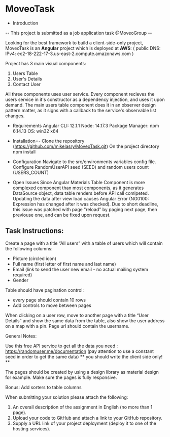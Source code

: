 # MoveoTask

* Introduction

-- This project is submitted as a job application task @MoveoGroup --
  
  Looking for the best framework to build a client-side-only project, 
  MoveoTask is an **Angular** project which is deployed at **AWS**:
  ( public DNS: IPv4: ec2-18-222-17-3.us-east-2.compute.amazonaws.com )
  
  Project has 3 main visual components:
  1. Users Table
  2. User's Details
  3. Contact User
  
  All three components uses user service. 
  Every component recieves the users service in it's constructor as a dependency injection,
  and uses it upon demand. The main users table component does it in an observer design pattern matter,
  as it signs with a callback to the service's observable list changes.

* Requirements
  Angular CLI: 12.1.1
  Node: 14.17.3
  Package Manager: npm 6.14.13
  OS: win32 x64
 
* Installation=-
  Clone the repository (https://github.com/mikelasry/MoveoTask.git)
  On the project directory npm install

* Configuration
  Navigate to the src/environments variables config file.
  Configure RandomUserAPI seed (SEED) and random users count (USERS_COUNT)

* Open Issues
  Since Angular Materials Table Component is more complexed component than most components, as it generates DataSource object,
  data table renders before API call comlpeted. 
  Updating the data after view load causes Angular Error (NG0100: Expression has changed after it was checked).
  Due to short deadline, this issue was patched with page "reload" by paging next page, then previouse one, and can be fixed upon request.

## Task Instructions: 

  Create a page with a title “All users” with a table of users which will contain the following columns:
  - Picture (circled icon)
  - Full name (first letter of first name and last name)
  - Email (link to send the user new email - no actual mailing system required)
  - Gender
  
  Table should have pagination control:
  - every page should contain 10 rows
  - Add controls to move between pages
  
  When clicking on a user row, move to another page with a title “User Details” 
  and show the same data from the table, also show the   user address on a map with a pin. 
  Page url should contain the username. 
  
  General Notes:
  
  Use this free API service to get all the data you need : https://randomuser.me/documentation
  (pay attention to use a constant seed in order to get the same data)
  ** you should write the client side only! **
  
  The pages should be created by using a design library as material design for example.
  Make sure the pages is fully responsive.
  
  Bonus:
  Add sorters to table columns
  
  When submitting your solution please attach the following:
  1. An overall description of the assignment in English (no more than 1 page).
  2. Upload your code to GitHub and attach a link to your GitHub repository.
  3. Supply a URL link of your project deployment (deploy it to one of the hosting services).
